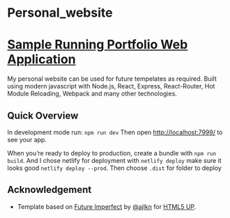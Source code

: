 # Personal_website
# [Sample Running Portfolio Web Application](https://divanshu-sharma.netlify.app/) 

My personal website can be used for future tempelates as required. Built using modern javascript with Node.js, React, Express, React-Router, Hot Module Reloading, Webpack and many other technologies.

## Quick Overview

In development mode run: `npm run dev`
Then open [http://localhost:7999/](http://localhost:7999/) to see your app.<br>

When you’re ready to deploy to production, create a bundle with `npm run build`.
And I chose netlify for deployment with `netlify deploy` make sure it looks good `netlify deploy --prod`. 
Then choose `.dist` for folder to deploy


## Acknowledgement

* Template based on [Future Imperfect](https://html5up.net/future-imperfect) by [@ajlkn](https://github.com/ajlkn) for [HTML5 UP](html5up.net).


